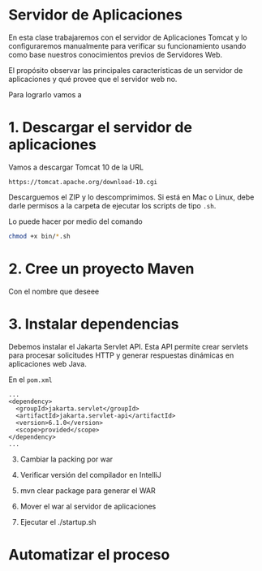 # Servidor de Aplicaciones

En esta clase trabajaremos con el servidor de Aplicaciones Tomcat y lo configuraremos manualmente para verificar su funcionamiento usando como base nuestros conocimientos previos de Servidores Web.

El propósito observar las principales características de un servidor de aplicaciones y qué provee que el servidor web no.

Para lograrlo vamos a 

# 1. Descargar el servidor de aplicaciones 

Vamos a descargar Tomcat 10 de la URL

```
https://tomcat.apache.org/download-10.cgi
```

Descarguemos el ZIP y lo descomprimimos. Si está en Mac o Linux, debe darle permisos a la carpeta de ejecutar los scripts de tipo `.sh`.

Lo puede hacer por medio del comando
```sh
chmod +x bin/*.sh
```

# 2. Cree un proyecto Maven
Con el nombre que deseee

# 3. Instalar dependencias
Debemos instalar el Jakarta Servlet API. Esta API permite crear servlets para procesar solicitudes HTTP y generar respuestas dinámicas en aplicaciones web Java.

En el `pom.xml`

```
...
<dependency>
  <groupId>jakarta.servlet</groupId>
  <artifactId>jakarta.servlet-api</artifactId>
  <version>6.1.0</version>
  <scope>provided</scope>
</dependency>
...
```







3. Cambiar la packing por war

3. Verificar versión del compilador en IntelliJ

4. mvn clear package para generar el WAR

5. Mover el war al servidor de aplicaciones

6. Ejecutar el ./startup.sh


# Automatizar el proceso

